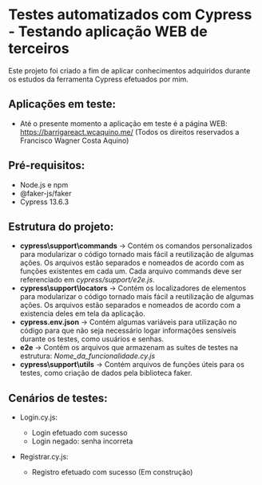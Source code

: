 # Testes automatizados com Cypress - Testando aplicação WEB de terceiros
Este projeto foi criado a fim de aplicar conhecimentos adquiridos durante os estudos da ferramenta Cypress efetuados por mim.

## Aplicações em teste:
- Até o presente momento a aplicação em teste é a página WEB: https://barrigareact.wcaquino.me/ (Todos os direitos reservados a Francisco Wagner Costa Aquino)

## Pré-requisitos:
- Node.js e npm
- @faker-js/faker
- Cypress 13.6.3

## Estrutura do projeto:
- **cypress\support\commands** -> Contém os comandos personalizados para modularizar o código tornado mais fácil a reutilização de algumas ações. Os arquivos estão separados e nomeados de acordo com as funções existentes em cada um. Cada arquivo commands deve ser referenciado em *cypress/support/e2e.js*.
- **cypress\support\locators** -> Contém os localizadores de elementos para modularizar o código tornado mais fácil a reutilização de algumas ações. Os arquivos estão separados e nomeados de acordo com a existencia deles em tela da aplicação. 
- **cypress.env.json** -> Contém algumas variáveis para utilização no código para que não seja necessário logar informações sensíveis durante os testes, como usuários e senhas.
- **e2e** -> Contém os arquivos que armazenam as suítes de testes na estrutura: *Nome_da_funcionalidade.cy.js*
- **cypress\support\utils** -> Contém arquivos de funções úteis para os testes, como criação de dados pela biblioteca faker.

## Cenários de testes:
- Login.cy.js:
   - Login efetuado com sucesso
   - Login negado: senha incorreta

- Registrar.cy.js:
   - Registro efetuado com sucesso
   (Em construção)